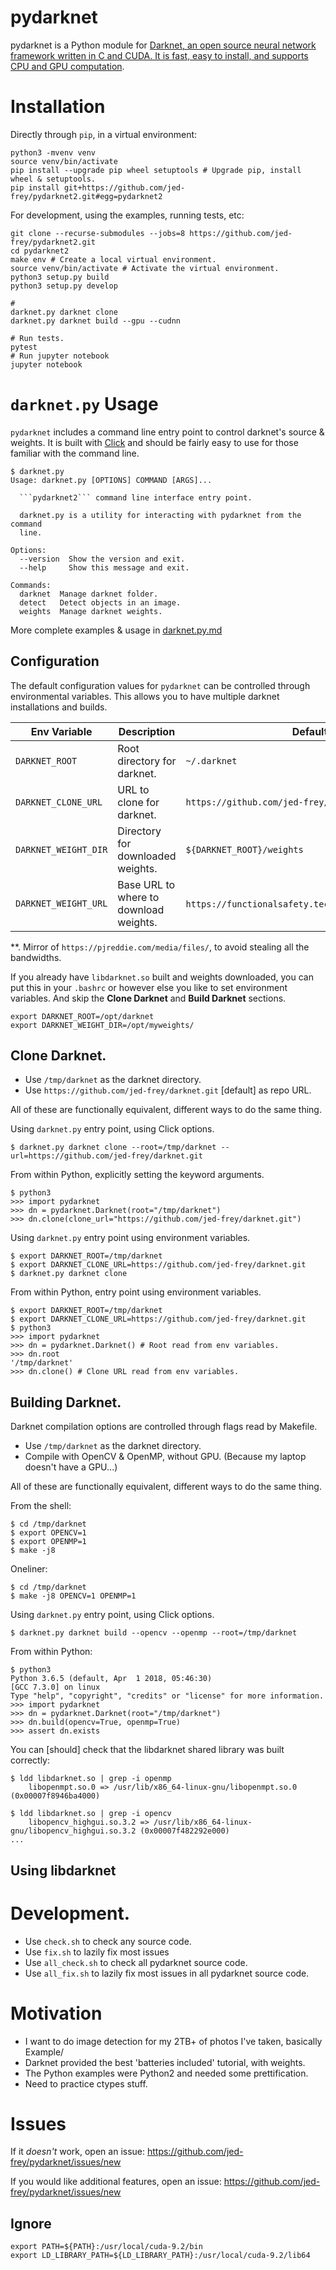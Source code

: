 # pydarknet

pydarknet is a Python module for [Darknet, an open source neural network framework written in C and CUDA. It is fast, easy to install, and supports CPU and GPU computation](https://pjreddie.com/darknet/).



# Installation

Directly through ```pip```, in a virtual environment:

	python3 -mvenv venv
	source venv/bin/activate
	pip install --upgrade pip wheel setuptools # Upgrade pip, install wheel & setuptools.
	pip install git+https://github.com/jed-frey/pydarknet2.git#egg=pydarknet2

For development, using the examples, running tests, etc:

    git clone --recurse-submodules --jobs=8 https://github.com/jed-frey/pydarknet2.git
    cd pydarknet2
    make env # Create a local virtual environment.
    source venv/bin/activate # Activate the virtual environment.
    python3 setup.py build
    python3 setup.py develop

	#
	darknet.py darknet clone
	darknet.py darknet build --gpu --cudnn

	# Run tests.
	pytest
	# Run jupyter notebook
	jupyter notebook


# ```darknet.py``` Usage

```pydarknet``` includes a command line entry point to control darknet's source & weights. It is built with [Click](http://click.pocoo.org/) and should be fairly easy to use for those familiar with the command line.

```
$ darknet.py 
Usage: darknet.py [OPTIONS] COMMAND [ARGS]...

  ```pydarknet2``` command line interface entry point.

  darknet.py is a utility for interacting with pydarknet from the command
  line.

Options:
  --version  Show the version and exit.
  --help     Show this message and exit.

Commands:
  darknet  Manage darknet folder.
  detect   Detect objects in an image.
  weights  Manage darknet weights.
```

More complete examples & usage in [darknet.py.md](darknet.py.md)

## Configuration

The default configuration values for ```pydarknet``` can be controlled through environmental variables. This allows you to have multiple darknet installations and builds.

| Env Variable             | Description                            | Default                                              |
|--------------------------|----------------------------------------|------------------------------------------------------|
| ```DARKNET_ROOT```       | Root directory for darknet.            | ```~/.darknet```                                     |
| ```DARKNET_CLONE_URL```  | URL to clone for darknet.              | ```https://github.com/jed-frey/darknet.git```        |
| ```DARKNET_WEIGHT_DIR``` | Directory for downloaded weights.      | ```${DARKNET_ROOT}/weights```                        |
| ```DARKNET_WEIGHT_URL``` | Base URL to where to download weights. | ```https://functionalsafety.tech/darknet_weights/```** |


\*\*. Mirror of ```https://pjreddie.com/media/files/```, to avoid stealing all the bandwidths.


If you already have ```libdarknet.so``` built and weights downloaded, you can put this in your ```.bashrc``` or however else you like to set environment variables. And skip the **Clone Darknet** and **Build Darknet** sections.

    export DARKNET_ROOT=/opt/darknet
    export DARKNET_WEIGHT_DIR=/opt/myweights/

## Clone Darknet.

- Use ```/tmp/darknet``` as the darknet directory.
- Use ```https://github.com/jed-frey/darknet.git``` [default] as repo URL.

All of these are functionally equivalent, different ways to do the same thing.

Using ```darknet.py``` entry point, using Click options.

    $ darknet.py darknet clone --root=/tmp/darknet --url=https://github.com/jed-frey/darknet.git

From within Python, explicitly setting the keyword arguments.

    $ python3
    >>> import pydarknet
    >>> dn = pydarknet.Darknet(root="/tmp/darknet")
    >>> dn.clone(clone_url="https://github.com/jed-frey/darknet.git")

Using ```darknet.py``` entry point using environment variables.

    $ export DARKNET_ROOT=/tmp/darknet
    $ export DARKNET_CLONE_URL=https://github.com/jed-frey/darknet.git
    $ darknet.py darknet clone

From within Python, entry point using environment variables.

    $ export DARKNET_ROOT=/tmp/darknet
    $ export DARKNET_CLONE_URL=https://github.com/jed-frey/darknet.git
    $ python3
    >>> import pydarknet
    >>> dn = pydarknet.Darknet() # Root read from env variables.
    >>> dn.root
    '/tmp/darknet'
    >>> dn.clone() # Clone URL read from env variables.

## Building Darknet.

Darknet compilation options are controlled through flags read by Makefile.

- Use ```/tmp/darknet``` as the darknet directory.
- Compile with OpenCV & OpenMP, without GPU. (Because my laptop doesn't have a GPU...)

All of these are functionally equivalent, different ways to do the same thing.

From the shell:

    $ cd /tmp/darknet
    $ export OPENCV=1
    $ export OPENMP=1
    $ make -j8

Oneliner:

    $ cd /tmp/darknet
    $ make -j8 OPENCV=1 OPENMP=1

Using ```darknet.py``` entry point, using Click options.

    $ darknet.py darknet build --opencv --openmp --root=/tmp/darknet

From within Python:

    $ python3
    Python 3.6.5 (default, Apr  1 2018, 05:46:30)
    [GCC 7.3.0] on linux
    Type "help", "copyright", "credits" or "license" for more information.
    >>> import pydarknet
    >>> dn = pydarknet.Darknet(root="/tmp/darknet")
    >>> dn.build(opencv=True, openmp=True)
    >>> assert dn.exists

You can [should] check that the libdarknet shared library was built correctly:

    $ ldd libdarknet.so | grep -i openmp
        libopenmpt.so.0 => /usr/lib/x86_64-linux-gnu/libopenmpt.so.0 (0x00007f8946ba4000)

    $ ldd libdarknet.so | grep -i opencv
        libopencv_highgui.so.3.2 => /usr/lib/x86_64-linux-gnu/libopencv_highgui.so.3.2 (0x00007f482292e000)
    ...


## Using libdarknet




# Development.

- Use ```check.sh``` to check any source code.
- Use ```fix.sh``` to lazily fix most issues
- Use ```all_check.sh``` to check all pydarknet source code.
- Use ```all_fix.sh``` to lazily fix most issues in all pydarknet source code.


# Motivation

- I want to do image detection for my 2TB+ of photos I've taken, basically Example/
- Darknet provided the best 'batteries included' tutorial, with weights.
- The Python examples were Python2 and needed some prettification.
- Need to practice ctypes stuff.

# Issues

If it *doesn't* work, open an issue: https://github.com/jed-frey/pydarknet/issues/new

If you would like additional features, open an issue: https://github.com/jed-frey/pydarknet/issues/new



## Ignore

    export PATH=${PATH}:/usr/local/cuda-9.2/bin
    export LD_LIBRARY_PATH=${LD_LIBRARY_PATH}:/usr/local/cuda-9.2/lib64
